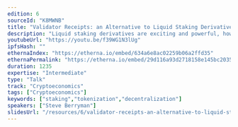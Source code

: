 ```yaml
---
edition: 6
sourceId: "K8MWNB"
title: "Validator Receipts: an Alternative to Liquid Staking Derivatives"
description: "Liquid staking derivatives are exciting and powerful, however come with centralization risk and the dangers of holding a derivative rather than its underlying asset.  Validator receipts present an alternative mechanism by which Ether locked in staking can be used as collateral without exposure to derivatives or loss of control of the validating funds."
youtubeUrl: "https://youtu.be/f39WG1N3lUg"
ipfsHash: ""
ethernaIndex: "https://etherna.io/embed/634a6e8ac02259b06a2ffd35"
ethernaPermalink: "https://etherna.io/embed/29d116a93d2718158e145bc2035524ccf773dcbadd1d0e55afff20d1adbaf842"
duration: 1235
expertise: "Intermediate"
type: "Talk"
track: "Cryptoeconomics"
tags: ["Cryptoeconomics"]
keywords: ["staking","tokenization","decentralization"]
speakers: ["Steve Berryman"]
slidesUrl: "/resources/6/validator-receipts-an-alternative-to-liquid-staking-derivatives.pdf"
---
```

